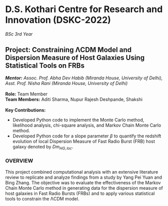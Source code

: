 # D.S. Kothari Centre for Research and Innovation (DSKC-2022)
*BSc 3rd Year*
## Project: Constraining ΛCDM Model and Dispersion Measure of Host Galaxies Using Statistical Tools on FRBs
***Mentor:** Assoc. Prof. Abha Dev Habib (Miranda House, University of Delhi), Asst. Prof. Nisha Rani (Miranda House, University of Delhi)*<br/>
<br/>
**Role:** Team Member<br/>
**Team Members:** Aditi Sharma, Nupur Rajesh Deshpande, Shakshi<br/>
<br/>
**Key Contributions:**
- Developed Python code to implement the Monte Carlo method, likelihood analysis, chi-square analysis, and Markov Chain Monte Carlo method.
- Developed Python code for a slope parameter $\beta$ to quantify the redshift evolution of local Dispersion Measure of Fast Radio Burst (FRB) host galaxy denoted by $Dm_{HG,loc}$. 


### OVERVIEW
This project combined computational analysis with an extensive literature review to replicate and analyze findings from a study by Yang Pei Yuan and Bing Zhang. The objective was to evaluate the effectiveness of the Markov Chain Monte Carlo method in generating data for the dispersion measure of host galaxies in Fast Radio Bursts (FRBs) and to apply various statistical tools to constrain the ΛCDM model.

